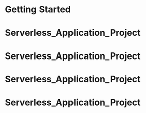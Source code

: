 # Getting Started
# Serverless_Application_Project
# Serverless_Application_Project
# Serverless_Application_Project
# Serverless_Application_Project

